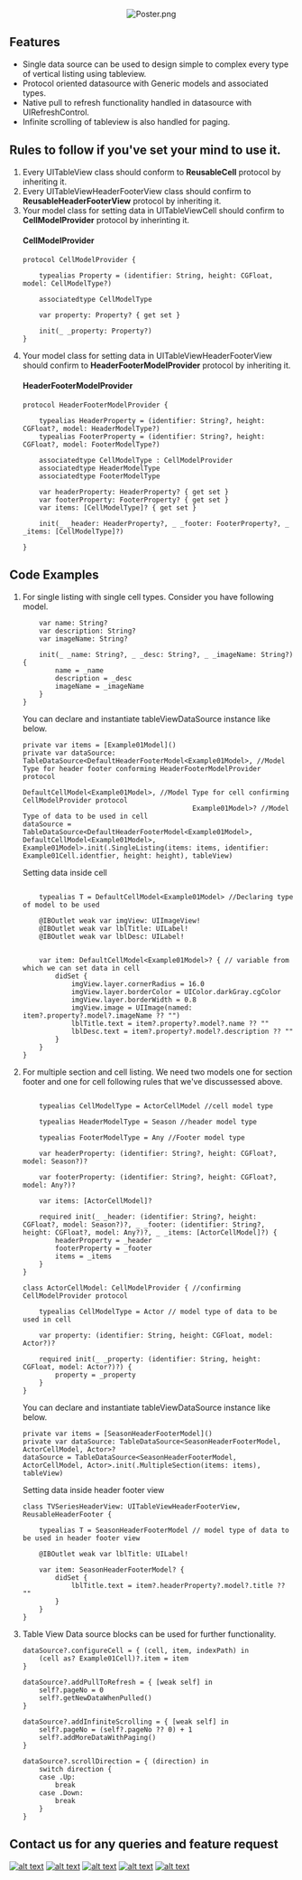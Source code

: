 <p align="center">
<img src="https://github.com//SandeepSpider811/Generic-TableView-DataSource/blob/master/GenericTableDataSource/Assets.xcassets/Poster.imageset/Poster.png?raw=true" alt="Poster.png" />
</p>

## Features

* Single data source can be used to design simple to complex every type of vertical listing using tableview.
* Protocol oriented datasource with Generic models and associated types.
* Native pull to refresh functionality handled in datasource with UIRefreshControl.
* Infinite scrolling of tableview is also handled for paging.

## Rules to follow if you've set your mind to use it.

1. Every UITableView class should conform to **ReusableCell** protocol by inheriting it.
2. Every UITableViewHeaderFooterView class should confirm to **ReusableHeaderFooterView** protocol by inheriting it.
3. Your model class for setting data in UITableViewCell should confirm to **CellModelProvider** protocol by inherinting it.
    #### CellModelProvider
    ```
    protocol CellModelProvider {

        typealias Property = (identifier: String, height: CGFloat, model: CellModelType?)

        associatedtype CellModelType

        var property: Property? { get set }

        init(_ _property: Property?)
    }
    ```
4. Your model class for setting data in UITableViewHeaderFooterView should confirm to **HeaderFooterModelProvider** protocol by inheriting it.
    #### HeaderFooterModelProvider
    ```
    protocol HeaderFooterModelProvider {
    
        typealias HeaderProperty = (identifier: String?, height: CGFloat?, model: HeaderModelType?)
        typealias FooterProperty = (identifier: String?, height: CGFloat?, model: FooterModelType?)
    
        associatedtype CellModelType : CellModelProvider
        associatedtype HeaderModelType
        associatedtype FooterModelType
    
        var headerProperty: HeaderProperty? { get set }
        var footerProperty: FooterProperty? { get set }
        var items: [CellModelType]? { get set }
    
        init(_ _header: HeaderProperty?, _ _footer: FooterProperty?, _ _items: [CellModelType]?)
    
    }
    ```
## Code Examples
1. For single listing with single cell types.
    Consider you have following model.
    ```class Example01Model {
        var name: String?
        var description: String?
        var imageName: String?
    
        init(_ _name: String?, _ _desc: String?, _ _imageName: String?) {
            name = _name
            description = _desc
            imageName = _imageName
        }
    }
    ```
    You can declare and instantiate tableViewDataSource instance like below.
    ``` 
    private var items = [Example01Model]()
    private var dataSource: TableDataSource<DefaultHeaderFooterModel<Example01Model>, //Model Type for header footer conforming HeaderFooterModelProvider protocol
                                              DefaultCellModel<Example01Model>, //Model Type for cell confirming CellModelProvider protocol
                                              Example01Model>? //Model Type of data to be used in cell
    dataSource = TableDataSource<DefaultHeaderFooterModel<Example01Model>, DefaultCellModel<Example01Model>, Example01Model>.init(.SingleListing(items: items, identifier: Example01Cell.identfier, height: height), tableView)

    ```
    Setting data inside cell
    ```class Example01Cell: UITableViewCell, ReusableCell { //Inheriting Reuasable Cell Protocol
    
        typealias T = DefaultCellModel<Example01Model> //Declaring type of model to be used
    
        @IBOutlet weak var imgView: UIImageView!
        @IBOutlet weak var lblTitle: UILabel!
        @IBOutlet weak var lblDesc: UILabel!
    
    
        var item: DefaultCellModel<Example01Model>? { // variable from which we can set data in cell
            didSet {
                imgView.layer.cornerRadius = 16.0
                imgView.layer.borderColor = UIColor.darkGray.cgColor
                imgView.layer.borderWidth = 0.8
                imgView.image = UIImage(named: item?.property?.model?.imageName ?? "")
                lblTitle.text = item?.property?.model?.name ?? ""
                lblDesc.text = item?.property?.model?.description ?? ""
            }
        }
    }
    ```
2. For multiple section and cell listing.
    We need two models one for section footer and one for cell following rules that we've discussessed above.
    ```class SeasonHeaderFooterModel: HeaderFooterModelProvider { //conforming HeaderFooterModelProvider protocol
    
        typealias CellModelType = ActorCellModel //cell model type
    
        typealias HeaderModelType = Season //header model type
    
        typealias FooterModelType = Any //Footer model type
    
        var headerProperty: (identifier: String?, height: CGFloat?, model: Season?)?
    
        var footerProperty: (identifier: String?, height: CGFloat?, model: Any?)?
    
        var items: [ActorCellModel]?
    
        required init(_ _header: (identifier: String?, height: CGFloat?, model: Season?)?, _ _footer: (identifier: String?, height: CGFloat?, model: Any?)?, _ _items: [ActorCellModel]?) {
            headerProperty = _header
            footerProperty = _footer
            items = _items
        }
    }
    
    class ActorCellModel: CellModelProvider { //confirming CellModelProvider protocol
    
        typealias CellModelType = Actor // model type of data to be used in cell
    
        var property: (identifier: String, height: CGFloat, model: Actor?)?
    
        required init(_ _property: (identifier: String, height: CGFloat, model: Actor?)?) {
            property = _property
        }
    }
    ```
    You can declare and instantiate tableViewDataSource instance like below.
    ```
    private var items = [SeasonHeaderFooterModel]()
    private var dataSource: TableDataSource<SeasonHeaderFooterModel, ActorCellModel, Actor>?
    dataSource = TableDataSource<SeasonHeaderFooterModel, ActorCellModel, Actor>.init(.MultipleSection(items: items), tableView)
    ```
    Setting data inside header footer view
    ```
    class TVSeriesHeaderView: UITableViewHeaderFooterView, ReusableHeaderFooter {
    
        typealias T = SeasonHeaderFooterModel // model type of data to be used in header footer view 
    
        @IBOutlet weak var lblTitle: UILabel!
    
        var item: SeasonHeaderFooterModel? {
            didSet {
                lblTitle.text = item?.headerProperty?.model?.title ?? ""
            }
        }
    }
    ```
3. Table View Data source blocks can be used for further functionality.
    ```
    dataSource?.configureCell = { (cell, item, indexPath) in
        (cell as? Example01Cell)?.item = item
    }
    
    dataSource?.addPullToRefresh = { [weak self] in
        self?.pageNo = 0
        self?.getNewDataWhenPulled()
    }
    
    dataSource?.addInfiniteScrolling = { [weak self] in
        self?.pageNo = (self?.pageNo ?? 0) + 1
        self?.addMoreDataWithPaging()
    }
    
    dataSource?.scrollDirection = { (direction) in
        switch direction {
        case .Up:
            break
        case .Down:
            break
        }
    }
    ```
## Contact us for any queries and feature request
[![alt text][1.1]][1]
[![alt text][2.1]][2]
[![alt text][3.1]][3]
[![alt text][4.1]][4]
[![alt text][5.1]][5]

[1.1]: https://raw.githubusercontent.com/SandeepSpider811/Generic-TableView-DataSource/master/GenericTableDataSource/Assets.xcassets/social_twiiter.imageset/social_twiiter.png (twitter icon with padding)
[2.1]: https://raw.githubusercontent.com/SandeepSpider811/Generic-TableView-DataSource/master/GenericTableDataSource/Assets.xcassets/social_facebook.imageset/social_facebook.png (facebook icon with padding)
[3.1]: https://raw.githubusercontent.com/SandeepSpider811/Generic-TableView-DataSource/master/GenericTableDataSource/Assets.xcassets/social_github.imageset/social_github.png (github plus icon with padding)
[4.1]: https://raw.githubusercontent.com/SandeepSpider811/Generic-TableView-DataSource/master/GenericTableDataSource/Assets.xcassets/social_instagram.imageset/social_instagram.png (Instagram icon with padding)
[5.1]: https://raw.githubusercontent.com/SandeepSpider811/Generic-TableView-DataSource/master/GenericTableDataSource/Assets.xcassets/social_medium.imageset/social_medium.png (Medium icon with padding)

[1]: https://twitter.com/SandsHell811
[2]: https://www.facebook.com/Sandeep.kumar811
[3]: https://github.com/SandeepSpider811
[4]: https://www.instagram.com/sandshellcreations/
[5]: https://medium.com/@sandshell811


